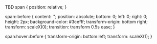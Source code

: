 TBD
span {
  position: relative;
}

span::before {
  content: '';
  position: absolute;
  bottom: 0;
  left: 0;
  right: 0;
  height: 2px;
  background-color: #3cefff;
  transform-origin: bottom right;
  transform: scaleX(0);
  transition: transform 0.5s ease;
}

span:hover::before {
  transform-origin: bottom left;
  transform: scaleX(1);
}
